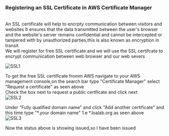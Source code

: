 ### Registering an SSL Certificate in AWS Certificate Manager
<br>
An SSL certificate will help to encrpty communication between visitors and websites It ensures that the data transmitted between the user's browser 
and the website's server remains confidential and cannot be intercepted or tampered with by unauthorized parties,this is also known as encryption in transit.
<br>
We will register for free SSL certificate and we will use the SSL certifcate to encrypt communication between web browser and our web severs
<br>

![SSL1](https://github.com/AdventureLouis/Host-a-wordpress-website-in-AWS/assets/161846069/8878efc3-5eba-4d01-bc5b-75a29d264f70)

To get the free SSL certificate fromm AWS navigate to your AWS management console,on the search bar type "Certificate Manager"  select "Request a certificate" as seen above
<br>
Check the box next to request a public certficate and click next
<br>
![SSL2](https://github.com/AdventureLouis/Host-a-wordpress-website-in-AWS/assets/161846069/41441073-67ae-442f-864c-12c27fd158bb)

Under "Fully qualified domain name" and click "Add another certificate" and this time type "*.your domain name" 1.e *.loalab.org as seen above
<br>
![SSL3](https://github.com/AdventureLouis/Host-a-wordpress-website-in-AWS/assets/161846069/e40d2a8f-b6e1-4fd7-b644-d2673f83f77c)

Now the status above is showing issued,so I have been issued
